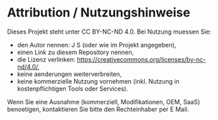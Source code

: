 # Attribution / Nutzungshinweise

Dieses Projekt steht unter CC BY-NC-ND 4.0.
Bei Nutzung muessen Sie:
- den Autor nennen: J S (oder wie im Projekt angegeben),
- einen Link zu diesem Repository nennen,
- die Lizenz verlinken: https://creativecommons.org/licenses/by-nc-nd/4.0/,
- keine aenderungen weiterverbreiten,
- keine kommerzielle Nutzung vornehmen (inkl. Nutzung in kostenpflichtigen Tools oder Services).

Wenn Sie eine Ausnahme (kommerziell, Modifikationen, OEM, SaaS) benoetigen,
kontaktieren Sie bitte den Rechteinhaber per E Mail.

